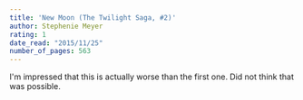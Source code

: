 ```yaml
---
title: 'New Moon (The Twilight Saga, #2)'
author: Stephenie Meyer
rating: 1
date_read: "2015/11/25"
number_of_pages: 563
---
```


I'm impressed that this is actually worse than the first one. Did not think that was possible. 